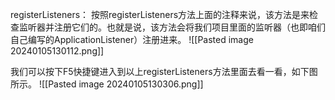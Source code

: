 registerListeners：
按照registerListeners方法上面的注释来说，该方法是来检查监听器并注册它们的。也就是说，该方法会将我们项目里面的监听器（也即咱们自己编写的ApplicationListener）注册进来。
![[Pasted image 20240105130112.png]]

我们可以按下F5快捷键进入到以上registerListeners方法里面去看一看，如下图所示。
![[Pasted image 20240105130306.png]]

